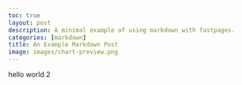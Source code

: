 ```yaml
---
toc: true
layout: post
description: A minimal example of using markdown with fastpages.
categories: [markdown]
title: An Example Markdown Post
image: images/chart-preview.png
---
```



hello world 2
